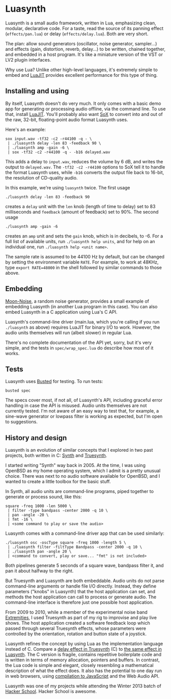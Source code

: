 # Luasynth

Luasynth is a small audio framework, written in Lua, emphasizing
clean, modular, declarative code. For a taste, read the source of its
panning effect (`effects/pan.lua`) or delay (`effects/delay.lua`).
Both are very short.

The plan: allow sound generators (oscillator, noise generator,
sampler...) and effects (gain, distortion, reverb, delay...) to be
written, chained together, and embedded in a host program. It's like a
miniature version of the VST or LV2 plugin interfaces.

Why use Lua? Unlike other high-level languages, it's extremely simple
to embed and [LuaJIT](http://luajit.org/) provides excellent
performance for this type of thing.


## Installing and using

By itself, Luasynth doesn't do very much. It only comes with a basic
demo app for generating or processing audio offline, via the command
line. To use that, install [LuaJIT](http://luajit.org/). You'll
probably also want [SoX](http://sox.sourceforge.net/) to convert into
and out of the raw, 32-bit, floating-point audio format Luasynth uses.

Here's an example:

    sox input.wav -tf32 -c2 -r44100 -q - \
     | ./luasynth delay -len 83 -feedback 90 \
     | ./luasynth amp -gain -6 \
     | sox -tf32 -c2 -r44100 -q - -b16 delayed.wav

This adds a delay to `input.wav`, reduces the volume by 6 dB, and
writes the output to `delayed.wav`. The `-tf32 -c2 -r44100` options to
SoX tell it to handle the format Luasynth uses, while `-b16` converts
the output file back to 16-bit, the resolution of CD-quality audio.

In this example, we're using `luasynth` twice. The first usage

    ./luasynth delay -len 83 -feedback 90

creates a `delay` unit with the `len` knob (length of time to
delay) set to 83 milliseconds and `feedback` (amount of feedback) set
to 90%. The second usage

    ./luasynth amp -gain -6

creates an `amp` unit and sets the `gain` knob, which is in
decibels, to -6. For a full list of available units, run `./luasynth
help units`, and for help on an individual one, run `./luasynth help
<unit name>`.

The sample rate is assumed to be 44100 Hz by default, but can be
changed by setting the environment variable `RATE`. For example, to
work at 48KHz, type `export RATE=48000` in the shell followed by
similar commands to those above.


## Embedding

[Moon-Noise](https://github.com/graue/moon-noise), a random noise
generator, provides a small example of embedding Luasynth (in another
Lua program in this case). You can also embed Luasynth in a C
application using Lua's C API.

Luasynth's command-line driver (main.lua, which you're calling if you
run `./luasynth` as above) requires LuaJIT for binary I/O to work.
However, the audio units themselves will run (albeit slower) in
regular Lua.

There's no complete documentation of the API yet, sorry, but it's very
simple, and the tests in `spec/wrap_spec.lua` do describe how most of
it works.


## Tests

Luasynth uses [Busted](http://olivinelabs.com/busted/) for testing.
To run tests:

    busted spec

The specs cover most, if not all, of Luasynth's API, including
graceful error handling in case the API is misused. Audio units
themselves are not currently tested. I'm not aware of an easy way to
test that, for example, a sine-wave generator or lowpass filter is
working as expected, but I'm open to suggestions.


## History and design

Luasynth is an evolution of similar concepts that I explored in two
past projects, both written in C:
[Synth](https://github.com/graue/synth) and
[Truesynth](https://github.com/graue/truesynth).

I started writing "Synth" way back in 2005. At the time, I was using
OpenBSD as my home operating system, which I admit is a pretty unusual
choice. There was next to no audio software available for OpenBSD, and
I wanted to create a little toolbox for the basic stuff.

In Synth, all audio units are command-line programs, piped together to
generate or process sound, like this:

    square -freq 1000 -len 5000 \
     | filter -type bandpass -center 2000 -q 10 \
     | pan -angle -20 \
     | fmt -16 \
     | <some command to play or save the audio>

Luasynth comes with a command-line driver app that can be used
similarly:

    ./luasynth osc -oscType square -freq 1000 -length 5 \
     | ./luasynth filter -filtType Bandpass -center 2000 -q 10 \
     | ./luasynth pan -angle 20 \
     | <command to convert, play or save... "fmt" is not included>

Both pipelines generate 5 seconds of a square wave, bandpass filter
it, and pan it about halfway to the right.

But Truesynth and Luasynth are both embeddable. Audio units do not
parse command-line arguments or handle file I/O directly. Instead,
they define parameters ("knobs" in Luasynth) that the host application
can set, and methods the host application can call to process or
generate audio. The command-line interface is therefore just one
possible host application.

From 2009 to 2010, while a member of the experimental noise band
[Extremities](http://extremitiesnoise.bandcamp.com/), I used Truesynth
as part of my rig to improvise and play live shows. The host
application created a software feedback loop which passed through
several Truesynth effects, whose parameters were controlled by the
orientation, rotation and button state of a joystick.

Luasynth refines the concept by using Lua as the implementation
language instead of C. Compare a [delay effect in
Truesynth](https://github.com/graue/truesynth/blob/master/effects/delay.c)
(C) to [the same effect in
Luasynth](https://github.com/graue/luasynth/blob/master/effects/delay.lua).
The C version is fragile, contains repetitive boilerplate code and is
written in terms of memory allocation, pointers and buffers. In
contrast, the Lua code is simple and elegant, closely resembling a
mathematical description of what the effect does. It also has the
potential to one day run in web browsers, using [compilation to
JavaScript](https://github.com/mherkender/lua.js) and the Web Audio
API.

Luasynth was one of my projects while attending the Winter 2013 batch
of [Hacker School](https://www.hackerschool.com/). Hacker School is
awesome.
